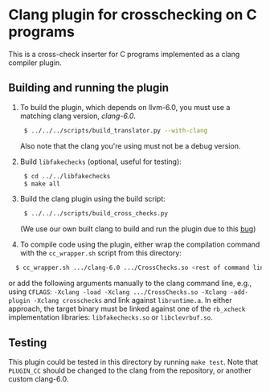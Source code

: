 # Clang plugin for crosschecking on C programs

This is a cross-check inserter for C programs implemented as a clang compiler plugin.

## Building and running the plugin

1. To build the plugin, which depends on llvm-6.0, you must use a matching clang version, _clang-6.0_.
   ```bash
    $ ../../../scripts/build_translator.py --with-clang
   ```
   Also note that the clang you're using must not be a debug version.

2. Build `libfakechecks` (optional, useful for testing):
   ```bash
    $ cd ../../libfakechecks
    $ make all
   ```

3. Build the clang plugin using the build script:
   ```bash
    $ ../../../scripts/build_cross_checks.py
   ```
   (We use our own built clang to build and run the plugin due to this [bug](https://bugs.debian.org/cgi-bin/bugreport.cgi?bug=862328))

4. To compile code using the plugin, either wrap the compilation command with the `cc_wrapper.sh` script from this directory:
  ```bash
    $ cc_wrapper.sh .../clang-6.0 .../CrossChecks.so <rest of command line...>
  ```
  or add the following arguments manually to the clang command line, e.g., using `CFLAGS`:
  `-Xclang -load -Xclang .../CrossChecks.so -Xclang -add-plugin -Xclang crosschecks`
  and link against `libruntime.a`.
  In either approach, the target binary must be linked against one of the `rb_xcheck` implementation libraries: `libfakechecks.so` or `libclevrbuf.so`.

## Testing

This plugin could be tested in this directory by running `make test`. Note that `PLUGIN_CC` should be changed to the clang from the repository, or another custom clang-6.0.



